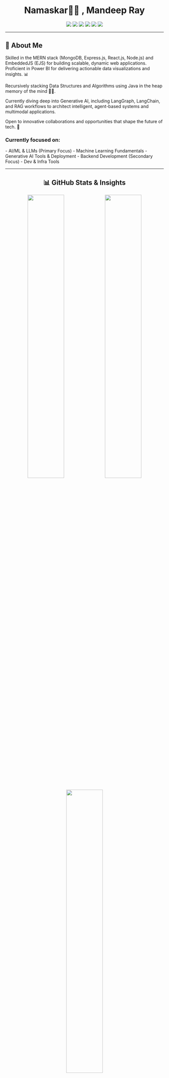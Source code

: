 
<h1 align="center">Namaskar🙏🏻 , Mandeep Ray</h1>

<p align="center">
  <img src="https://img.shields.io/badge/Frontend%20Focused-%2361dafb?style=flat&logo=react&logoColor=black" />
  <img src="https://img.shields.io/badge/Exploring%20Backend-%23339933?style=flat&logo=node.js&logoColor=white" />
  <img src="https://img.shields.io/badge/Machine%20Learning-scikit--learn-%2337c959?style=flat&logo=scikitlearn&logoColor=white" />
<img src="https://img.shields.io/badge/Ollama-LLM%20Practitioner-blueviolet?style=flat&logo=robot&logoColor=white" />
  <img src="https://img.shields.io/badge/GenAI-Enthusiast-purple?style=flat&logo=openai&logoColor=white" />

  <img src="https://img.shields.io/badge/Open%20Source-Contributor-orange?style=flat&logo=github&logoColor=white" />
</p>


---

## 📜 About Me

Skilled in the MERN stack (MongoDB, Express.js, React.js, Node.js) and EmbeddedJS (EJS) for building scalable, dynamic web applications. Proficient in Power BI for delivering actionable data visualizations and insights. 📊

Recursively stacking Data Structures and Algorithms using Java in the heap memory of the mind 👨‍💻.

Currently diving deep into Generative AI, including LangGraph, LangChain, and RAG workflows to architect intelligent, agent-based systems and multimodal applications.

Open to innovative collaborations and opportunities that shape the future of tech. 🚀

<h3>Currently focused on:</h3>
-  AI/ML & LLMs (Primary Focus)
-  Machine Learning Fundamentals
-  Generative AI Tools & Deployment
-  Backend Development (Secondary Focus)
-  Dev & Infra Tools


---

<h2 align="center">📊 GitHub Stats & Insights</h2>

<p align="center">
  <img src="https://github-readme-stats.vercel.app/api?username=Mandy1200&show_icons=true&theme=radical&hide_border=true&border_radius=12" width="48%" />
  <img src="https://streak-stats.demolab.com?user=Mandy1200&theme=radical&hide_border=true&border_radius=12" width="48%" />
</p>

<p align="center">
  <img src="https://github-readme-stats.vercel.app/api/top-langs/?username=Mandy1200&layout=compact&theme=radical&hide_border=true&border_radius=12&langs_count=8" width="48%" />
</p>

---

### 🗂️ Recent GitHub Activity

<!-- GitHub activity graph -->
<p align="center">
  <img src="https://github-readme-activity-graph.vercel.app/graph?username=Mandy1200&theme=react-dark&area=true&hide_border=true" alt="GitHub Contribution Graph" />
</p>

---

## 🧭 My Journey

- **2022**: Started B.Tech at ITER, SOA University, Bhubaneswar  
- **2023**: Built _SilentSpeak_, an AI-powered haptic communication device  
- **2024**: Created _SmartBloom_, a smart parking ecosystem  

## 🧭 Future Projects

- **2025**: Researched ML-based sleep patterns in the _Sleep Index Project_

---

## 🛠️ Tech Stack

| Domain          | Tools / Tech                                                  |
|--------------   |---------------------------------------------------------------|
|**Prog. Langs.**:| Java, Python                                                  |
| **Frontend**    | HTML, CSS, Tailwind, JavaScript, React                        |
| **Backend**     | Node.js, Express, Spring Boot                                 |
| **Databases**   | MySQL, MongoDB                                                |
| **Dev Tools**   | Figma, Power BI, Git                                          |
| **Scripting**   | Ubuntu (Linux), Bash Scripting (Vim), Networking Basics       | 

## 🛠️ Learning Tech Stack

**Machine Learning & AI:**

- PyTorch (Basics, LoRA Fine-tuning, Transfer Learning)

- Open-source LLMs (LLaMA, Gemma, Mistral using Ollama)

- Prompt Engineering, Quantization (8-bit, 4-bit using BitsAndBytes)

- GenAI Tools (LangChain basics, RAG intro, LLM inference)

- Model Deployment (Local LLMs, lightweight inference with Ollama)

---

## 🚀 Featured Projects

### 🧠 SilentSpeak  
> AI-driven assistive device using Morse code + haptics for non-verbal communication. Features multilingual output and emergency safety.

### 🅿️ SmartBloom  
> Multi-level smart parking system using IoT sensors. Predicts parking duration and allocates floors based on dynamic usage.

### 💻 CodeZen  
> Real-time collaborative coding platform with AI assistants, live previews, and team workflows. Built for project-based learning & hackathons.


## Projects Working On

### 😴 Sleep Index Project  
>  Predicting Cognitive Burnout Risk in Students Using Lifestyle Patterns
    > Project Objective
      > Build a predictive ML model to estimate the risk of long-term mental fatigue (cognitive burnout) among students, based on:
           - Sleep patterns
           - Device/screen usage
           - Class load
           - Stress & emotional indicators
---
## 🏆 Achievements

  ### Silent Speak got selected for the AWS credit program from PITCH ‘n’ WIN in IIT BBSR . 

  ### The SmartBloom aced in 
       > IIIT D3 Fest BBSR
       > Silicon SparkUp Summit
       > Silicon Techtronics 2024
       > Utkarsh 2024 by StartUp Odisha
       > MSME IDEA Hackathon 4.0
        
  ### The CodeZen aced in
       > IIIT BBSR Invento Expo Advaita 
       > ELYSIUM 2025 KODLAMA (Ai Hackathon)  

## 🎯 Fun Facts

- Built my own VS Code-style online code editor, just because I didn’t want to open VS Code 😅
- Firebase and I are in a complicated relationship—still figuring it out ❤️‍🔥
- I once used PCA to reduce my sleep schedule to "work and regret" ⏰🧠
- I once ran Ubuntu inside a virtual machine… inside another VM—just to see if I could. Inception, but make it Linux 🧠🐧
- I believe debugging at 2 AM builds more character than any motivational book 🌚
- I contribute to open-source because nothing says love like a perfectly indented pull request 💚📂
- Currently building my own local ChatGPT with Ollama 🤖
- I prefer dark mode, Linux terminals, and cold brew ☕

## 💼 Open to

- Research internships in AI/ML, GenAI, and LLMs (Remote or In-Person)
- Freelance Dev roles, especially in AI-driven web apps or IoT-integrated systems
- Collaborations on smart tech projects (e.g., IntelliDrive, Sleep Index, Park N Go)
- Speaking / Workshops at tech clubs on topics like Local LLMs with Ollama, Smart Parking Systems, or AI + Edge Computing
- Contributing to open-source tools in ML, FrontEnd 

## 📫 Connect with Me

<p align="center">
  <a href="https://www.linkedin.com/in/mandeep-ray-b5535627b/">
    <img src="https://img.shields.io/badge/-LinkedIn-blue?style=flat-square&logo=linkedin&logoColor=white" alt="LinkedIn">
  </a>
  <a href="https://github.com/Mandy1200">
    <img src="https://img.shields.io/badge/-GitHub-black?style=flat-square&logo=github&logoColor=white" alt="GitHub">
  </a>
  <a href="mailto:mandeepray05@gmail.com">
    <img src="https://img.shields.io/badge/-Gmail-red?style=flat-square&logo=gmail&logoColor=white" alt="Email">
  </a>
</p>


---

<p align="center">Made with ❤️ by Mandeep Ray</p>
